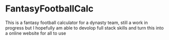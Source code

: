 
# FantasyFootballCalc
This is a fantasy football calculator for a dynasty team, still a work in progress but I hopefully am able to devolop full stack skills and turn this into a online website for all to use
